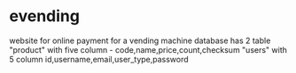 # evending
website for online payment for a vending machine
database has 2 table "product" with five column - code,name,price,count,checksum
"users" with 5 column id,username,email,user_type,password
